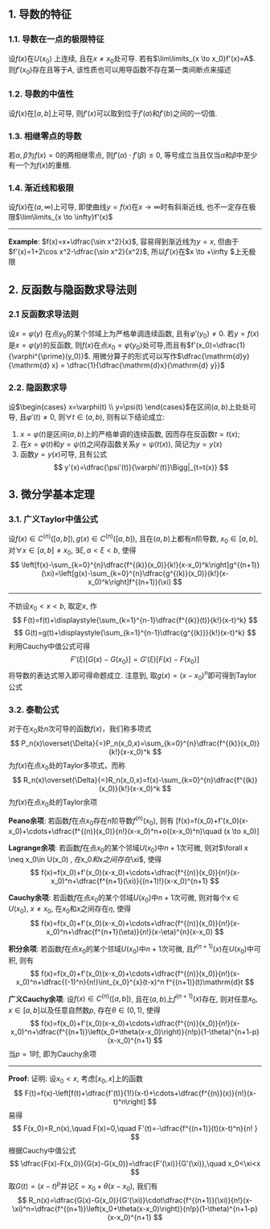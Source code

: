 ## 1. 导数的特征
### 1.1. 导数在一点的极限特征
设$f(x)$在$U(x_0)$ 上连续, 且在$x\neq x_0$处可导. 若有$\lim\limits_{x \to x_0}f'(x)=A$. 则$f'(x_0)$存在且等于$A$, 该性质也可以用导函数不存在第一类间断点来描述

### 1.2. 导数的中值性
设$f(x)$在$[a,b]$上可导, 则$f'(x)$可以取到位于$f'(a)$和$f'(b)$之间的一切值.

### 1.3. 相继零点的导数
若$\alpha,\beta$为$f(x)=0$的两相继零点, 则$f'(\alpha)\cdot f'(\beta)\le 0$, 等号成立当且仅当$\alpha$和$\beta$中至少有一个为$f(x)$的重根.

### 1.4. 渐近线和极限
设$f(x)$在$(a,\infty)$上可导, 即使曲线$y=f(x)$在$x \to \infty$时有斜渐近线, 也不一定存在极限$\lim\limits_{x \to \infty}f'(x)$
___
**Example**: $f(x)=x+\dfrac{\sin x^2}{x}$, 容易得到渐近线为$y=x$, 但由于$f'(x)=1+2\cos x^2-\dfrac{\sin x^2}{x^2}$, 所以$f'(x)$在$x \to +\infty $上无极限

## 2. 反函数与隐函数求导法则
### 2.1 反函数求导法则
设$x=\varphi(y)$ 在点$y_0$的某个邻域上为严格单调连续函数, 且有$\varphi'(y_0)\neq 0$. 若$y=f(x)$是$x=\varphi(y)$的反函数, 则$f(x)$在点$x_0=\varphi(y_0)$处可导,而且有$f'(x_0)=\dfrac{1}{\varphi^{\prime}(y_0)}$. 用微分算子的形式可以写作$\dfrac{\mathrm{d}y}{\mathrm{d} x} = \dfrac{1}{\dfrac{\mathrm{d}x}{\mathrm{d} y}}$

### 2.2. 隐函数求导
设$\begin{cases}  x=\varphi(t) \\ y=\psi(t) \end{cases}$在区间$(a,b)$上处处可导, 且$\varphi'(t)\neq 0$, 则$\forall t\in (a,b)$, 则有以下结论成立:
1. $x=\varphi(t)$是区间$(a,b)$上的严格单调的连续函数, 因而存在反函数$t=t(x)$;
2. 在$x=\varphi(t)$和$y=\psi(t)$之间存函数关系$y=\psi(t(x))$, 简记为$y=y(x)$
3. 函数$y=y(x)$可导, 且有公式
    $$
    y'(x)=\dfrac{\psi'(t)}{\varphi'(t)}\Bigg|_{t=t(x)}
    $$

## 3. 微分学基本定理
### 3.1. 广义Taylor中值公式
设$f(x) \in C^{(n)}([a,b]), g(x) \in C^{(n)}([a,b])$, 且在$(a,b)$上都有$n$阶导数, $x_0 \in [a,b]$, 对$\forall x\in [a,b]\neq x_0$, $\exists \xi, a<\xi<b$, 使得
$$
\left[f(x)-\sum_{k=0}^{n}\dfrac{f^{(k)}(x_0)}{k!}(x-x_0)^k\right]g^{(n+1)}(\xi)=\left[g(x)-\sum_{k=0}^{n}\dfrac{g^{(k)}(x_0)}{k!}(x-x_0)^k\right]f^{(n+1)}(\xi)
$$
___
不妨设$x_0<x<b$, 取定$x$, 作
$$
F(t)=f(t)+\displaystyle{\sum_{k=1}^{n-1}\dfrac{f^{(k)}(t)}{k!}(x-t)^k}
$$
$$
G(t)=g(t)+\displaystyle{\sum_{k=1}^{n-1}\dfrac{g^{(k)}}{k!}(x-t)^k}
$$
利用Cauchy中值公式可得
$$
F'(\xi)\left[G(x)-G(x_0)\right]=G'(\xi)\left[F(x)-F(x_0)\right]
$$
将导数的表达式带入即可得命题成立. 注意到, 取$g(x)=(x-x_0)^n$即可得到Taylor公式

### 3.2. 泰勒公式
对于在$x_0$处$n$次可导的函数$f(x)$，我们称多项式
$$
P_n(x)\overset{\Delta}{=}P_n(x_0,x)=\sum_{k=0}^{n}\dfrac{f^{(k)}(x_0)}{k!}(x-x_0)^k
$$
为$f(x)$在点$x_0$处的Taylor多项式，而称
$$
R_n(x)\overset{\Delta}{=}R_n(x_0,x)=f(x)-\sum_{k=0}^{n}\dfrac{f^{(k)}(x_0)}{k!}(x-x_0)^k
$$
为$f(x)$在点$x_0$处的Taylor余项

**Peano余项**: 若函数$f$在点$x_0$存在$n$阶导数$f^{(n)}(x_0)$, 则有
\[f(x)=f(x_0)+f'(x_0)(x-x_0)+\cdots+\dfrac{f^{(n)}(x_0)}{n!}(x-x_0)^n+o((x-x_0)^n)\quad (x \to x_0)\]

**Lagrange余项**: 若函数$f$在点$x_0$的某个邻域$U(x_0)$中$n+1$次可微, 则对$\forall x \neq x_0\in U(x_0) $, 在$x_0$和$x$之间存在$\xi$, 使得
$$
f(x)=f(x_0)+f'(x_0)(x-x_0)+\cdots+\dfrac{f^{(n)}(x_0)}{n!}(x-x_0)^n+\dfrac{f^{n+1}(\xi)}{(n+1)!}(x-x_0)^{n+1}
$$

**Cauchy余项**:  若函数$f$在点$x_0$的某个邻域$U(x_0)$中$n+1$次可微, 则对每个$x \in U(x_0), \ x\neq x_0$, 在$x_0$和$x$之间存在$\eta$, 使得
$$
f(x)=f(x_0)+f'(x_0)(x-x_0)+\cdots+\dfrac{f^{(n)}(x_0)}{n!}(x-x_0)^n+\dfrac{f^{n+1}(\eta)}{n!}(x-\eta)^{n}(x-x_0)
$$

**积分余项**: 若函数$f$在点$x_0$的某个邻域$U(x_0)$中$n+1$次可微, 且$f^{(n+1)}(x)$在$U(x_0)$中可积, 则有
$$
f(x)=f(x_0)+f'(x_0)(x-x_0)+\cdots+\dfrac{f^{(n)}(x_0)}{n!}(x-x_0)^n+\dfrac{(-1)^n}{n!}\int_{x_0}^{x}(t-x)^n f^{(n+1)}(t)\mathrm{d}t
$$

**广义Cauchy余项**: 设$f(x) \in C^{(n)}([a,b])$, 且在$(a,b)$上$f^{(n+1)}(x)$存在, 则对任意$x_0, x \in [a,b]$以及任意自然数$p$, 存在$\theta \in(0,1)$, 使得
$$
f(x)=f(x_0)+f'(x_0)(x-x_0)+\cdots+\dfrac{f^{(n)}(x_0)}{n!}(x-x_0)^n+\dfrac{f^{(n+1)}\left(x_0+\theta(x-x_0)\right)}{n!p}(1-\theta)^{n+1-p}(x-x_0)^{n+1}
$$
当$p=1$时, 即为Cauchy余项
___
**Proof**: 证明: 设$x_0<x$, 考虑$[x_0,x]$上的函数
	$$
    F(t)=f(x)-\left[f(t)+\dfrac{f'(t)}{1!}(x-t)+\cdots+\dfrac{f^{(n)}(x)}{n!}(x-t)^n\right]
    $$
	易得
	$$
    F(x_0)=R_n(x),\quad F(x)=0,\quad F'(t)=-\dfrac{f^{(n+1)}(t)(x-t)^n}{n! }
    $$
	根据Cauchy中值公式
	$$
    \dfrac{F(x)-F(x_0)}{G(x)-G(x_0)}=\dfrac{F'(\xi)}{G'(\xi)},\quad x_0<\xi<x
    $$
	取$G(t)=(x-t)^p$并记$\xi=x_0+\theta(x-x_0)$, 我们有
	$$
    R_n(x)=\dfrac{G(x)-G(x_0)}{G'(\xi)}\cdot\dfrac{f^{(n+1)}(\xi)}{n!}(x-\xi)^n=\dfrac{f^{(n+1)}\left(x_0+\theta(x-x_0)\right)}{n!p}(1-\theta)^{n+1-p}(x-x_0)^{n+1}
    $$

